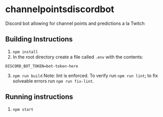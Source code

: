 # channelpointsdiscordbot
Discord bot allowing for channel points and predictions a la Twitch

## Building Instructions
1. `npm install`
2. In the root directory create a file called `.env` with the contents:
```
DISCORD_BOT_TOKEN=bot-token-here
```
3. `npm run build`
Note: lint is enforced. To verify run `npm run lint`; to fix solveable errors run `npm run fix-lint`.

## Running instructions
1. `npm start`